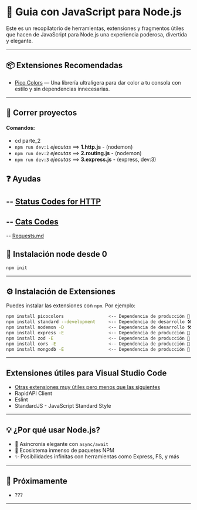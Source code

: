 # 🚀 Guia con JavaScript para Node.js

Este es un recopilatorio de herramientas, extensiones y fragmentos útiles que hacen de JavaScript para Node.js una experiencia poderosa, divertida y elegante.

---

## 📦 Extensiones Recomendadas

- [Pico Colors](https://github.com/alexeyraspopov/picocolors) — Una librería ultraligera para dar color a tu consola con estilo y sin dependencias innecesarias.

---

## 🚗 Correr proyectos

#### Comandos:

- cd parte_2
- ``npm run dev:1`` *ejecutas* ==> **1.http.js** - (nodemon)
- ``npm run dev:2`` *ejecutas* ==> **2.routing.js** - (nodemon)
- ``npm run dev:3`` *ejecutas* ==> **3.express.js** - (express, dev:3)

## ❓ Ayudas

-- [Status Codes for HTTP](https://restfulapi.net/http-status-codes/)
-- 
-- [Cats Codes](https://http.cat/)
-- 
-- [Requests.md](./parte_2/requests.md)

## 🎡 Instalación node desde 0

```bash
npm init

```

---

## ⚙️ Instalación de Extensiones

Puedes instalar las extensiones con `npm`. Por ejemplo:

```bash
npm install picocolors                 <-- Dependencia de producción 🚀
npm install standard --development     <-- Dependencia de desarrollo 🛠️
npm install nodemon -D                 <-- Dependencia de desarrollo 🛠️
npm install express -E                 <-- Dependencia de producción 🚀
npm install zod -E                     <-- Dependencia de producción 🚀    
npm install cors -E                    <-- Dependencia de producción 🚀               
npm install mongodb -E                 <-- Dependencia de producción 🚀   
```
---

## Extensiones útiles para Visual Studio Code

- [Otras extensiones muy útiles pero menos que las siguientes](https://code.visualstudio.com/docs/nodejs/extensions)
- RapidAPI Client
- Eslint
- StandardJS - JavaScript Standard Style

---

## 💡 ¿Por qué usar Node.js?

- 🔄 Asincronía elegante con `async/await`
- 🧩 Ecosistema inmenso de paquetes NPM
- ✨ Posibilidades infinitas con herramientas como Express, FS, y más

---

## 📁 Próximamente

- ???

---